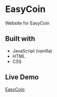 # EasyCoin

Website for EasyCoin 

Built with
------
- JavaScript (vanilla)
- HTML
- CSS

Live Demo
------
[EasyCoin](https://easycoin.netlify.app/)
